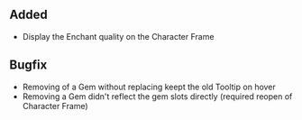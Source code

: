 ## Added

- Display the Enchant quality on the Character Frame

## Bugfix

- Removing of a Gem without replacing keept the old Tooltip on hover
- Removing a Gem didn't reflect the gem slots directly (required reopen of Character Frame)